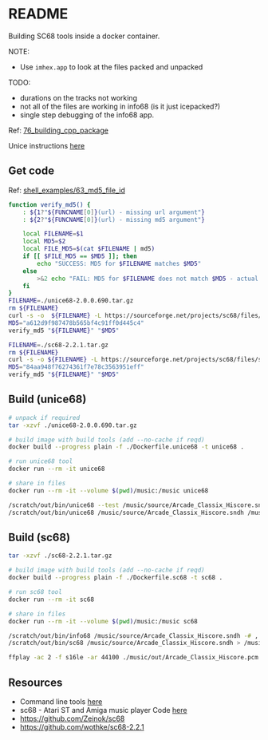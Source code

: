 # README

Building SC68 tools inside a docker container.  

NOTE:

* Use `imhex.app` to look at the files packed and unpacked  

TODO:

* durations on the tracks not working
* not all of the files are working in info68 (is it just icepacked?)
* single step debugging of the info68 app.  

Ref: [76_building_cpp_package](https://github.com/chrisguest75/docker_examples/blob/master/76_building_cpp_package/README.md)  

Unice instructions [here](./unice68-2.0.0.690/README)  

## Get code

Ref: [shell_examples/63_md5_file_id](https://github.com/chrisguest75/shell_examples/tree/master/63_md5_file_id)  

```sh
function verify_md5() {
    : ${1?"${FUNCNAME[0]}(url) - missing url argument"}
    : ${2?"${FUNCNAME[0]}(url) - missing md5 argument"}

    local FILENAME=$1
    local MD5=$2
    local FILE_MD5=$(cat $FILENAME | md5)
    if [[ $FILE_MD5 == $MD5 ]]; then
        echo "SUCCESS: MD5 for $FILENAME matches $MD5"
    else
        >&2 echo "FAIL: MD5 for $FILENAME does not match $MD5 - actual $FILE_MD5"
    fi 
}
FILENAME=./unice68-2.0.0.690.tar.gz
rm ${FILENAME}
curl -s -o  ${FILENAME} -L https://sourceforge.net/projects/sc68/files/unice68/source-packages/unice68-2.0.0.690.tar.gz/download
MD5="a612d9f987478b565bf4c91ff0d445c4"
verify_md5 "${FILENAME}" "$MD5"

FILENAME=./sc68-2.2.1.tar.gz
rm ${FILENAME}
curl -s -o ${FILENAME} -L https://sourceforge.net/projects/sc68/files/sc68/2.2.1/sc68-2.2.1.tar.gz/download
MD5="84aa948f76274361f7e78c3563951eff"
verify_md5 "${FILENAME}" "$MD5"
```

## Build (unice68)

```sh
# unpack if required
tar -xzvf ./unice68-2.0.0.690.tar.gz            

# build image with build tools (add --no-cache if reqd)
docker build --progress plain -f ./Dockerfile.unice68 -t unice68 .

# run unice68 tool
docker run --rm -it unice68   

# share in files
docker run --rm -it --volume $(pwd)/music:/music unice68

/scratch/out/bin/unice68 --test /music/source/Arcade_Classix_Hiscore.sndh 
/scratch/out/bin/unice68 /music/source/Arcade_Classix_Hiscore.sndh /music/out/Arcade_Classix_Hiscore.sndh
```

## Build (sc68)

```sh
tar -xzvf ./sc68-2.2.1.tar.gz  

# build image with build tools (add --no-cache if reqd)
docker build --progress plain -f ./Dockerfile.sc68 -t sc68 .

# run sc68 tool
docker run --rm -it sc68               

# share in files
docker run --rm -it --volume $(pwd)/music:/music sc68

/scratch/out/bin/info68 /music/source/Arcade_Classix_Hiscore.sndh -# , -n , -a , -c , -T , -Y , -H
/scratch/out/bin/sc68 /music/source/Arcade_Classix_Hiscore.sndh > /music/out/Arcade_Classix_Hiscore.pcm

ffplay -ac 2 -f s16le -ar 44100 ./music/out/Arcade_Classix_Hiscore.pcm
```

## Resources

* Command line tools [here](http://sc68.atari.org/developers_tools.html)
* sc68 - Atari ST and Amiga music player Code [here](https://sourceforge.net/p/sc68/code/HEAD/tree/)
* https://github.com/Zeinok/sc68
* https://github.com/wothke/sc68-2.2.1